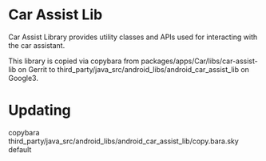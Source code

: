 # Car Assist Lib
Car Assist Library provides utility classes and APIs used for interacting with the car assistant.

This library is copied via copybara from packages/apps/Car/libs/car-assist-lib on Gerrit to third_party/java_src/android_libs/android_car_assist_lib on Google3.

# Updating
copybara third_party/java_src/android_libs/android_car_assist_lib/copy.bara.sky default
